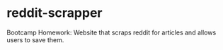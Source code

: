 # reddit-scrapper
Bootcamp Homework: Website that scraps reddit for articles and allows users to save them. 
